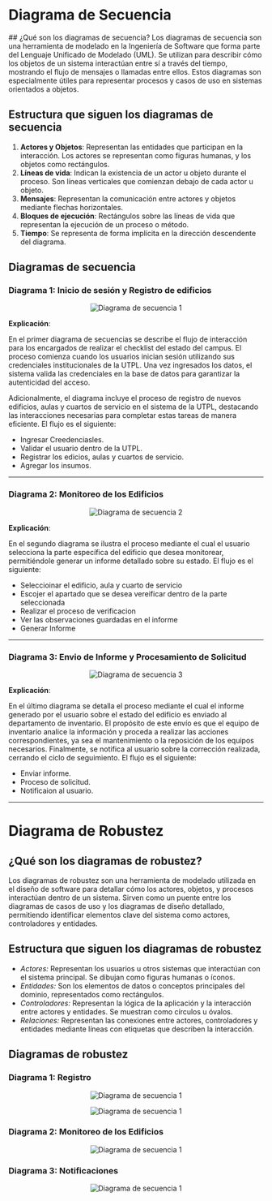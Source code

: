 <h1>Diagrama de Secuencia</h1>
## ¿Qué son los diagramas de secuencia?
Los diagramas de secuencia son una herramienta de modelado en la Ingeniería de Software que forma parte del Lenguaje Unificado de Modelado (UML). Se utilizan para describir cómo los objetos de un sistema interactúan entre sí a través del tiempo, mostrando el flujo de mensajes o llamadas entre ellos. Estos diagramas son especialmente útiles para representar procesos y casos de uso en sistemas orientados a objetos.

## Estructura que siguen los diagramas de secuencia
1. **Actores y Objetos**: Representan las entidades que participan en la interacción. Los actores se representan como figuras humanas, y los objetos como rectángulos.
2. **Líneas de vida**: Indican la existencia de un actor u objeto durante el proceso. Son líneas verticales que comienzan debajo de cada actor u objeto.
3. **Mensajes**: Representan la comunicación entre actores y objetos mediante flechas horizontales.
4. **Bloques de ejecución**: Rectángulos sobre las líneas de vida que representan la ejecución de un proceso o método.
5. **Tiempo**: Se representa de forma implícita en la dirección descendente del diagrama.

## Diagramas de secuencia

### Diagrama 1: Inicio de sesión y Registro de edificios

<p align="center">
  <img src="https://github.com/user-attachments/assets/7f299cc6-e89f-4a8d-bdc0-5a64130b9308" alt="Diagrama de secuencia 1 "/>
</p>

**Explicación**:  

En el primer diagrama de secuencias se describe el flujo de interacción para los encargados de realizar el checklist del estado del campus. El proceso comienza cuando los usuarios inician sesión utilizando sus credenciales institucionales de la UTPL. Una vez ingresados los datos, el sistema valida las credenciales en la base de datos para garantizar la autenticidad del acceso.

Adicionalmente, el diagrama incluye el proceso de registro de nuevos edificios, aulas y cuartos de servicio en el sistema de la UTPL, destacando las interacciones necesarias para completar estas tareas de manera eficiente. El flujo es el siguiente:

- Ingresar Creedenciasles.  
- Validar el usuario dentro de la UTPL.  
- Registrar los edicios, aulas y cuartos de servicio.
- Agregar los insumos.

---

### Diagrama 2: Monitoreo de los Edificios

<p align="center">
  <img src="https://github.com/user-attachments/assets/4dacda02-a339-481b-92b0-2a8e4cf1c138" alt="Diagrama de secuencia 2"/>
</p>


**Explicación**: 

En el segundo diagrama se ilustra el proceso mediante el cual el usuario selecciona la parte específica del edificio que desea monitorear, permitiéndole generar un informe detallado sobre su estado. El flujo es el siguiente:

- Seleccioinar el edificio, aula y cuarto de servicio
- Escojer el apartado que se desea vereificar dentro de la parte seleccionada 
- Realizar el proceso de verificacion
- Ver las observaciones guardadas en el informe
- Generar Informe

---

### Diagrama 3: Envio de Informe y Procesamiento de Solicitud

<p align="center">
  <img src="https://github.com/user-attachments/assets/13c57a6e-b26a-4325-a0a9-74a3808067ab" alt="Diagrama de secuencia 3"/>
</p>

**Explicación**:  

En el último diagrama se detalla el proceso mediante el cual el informe generado por el usuario sobre el estado del edificio es enviado al departamento de inventario. El propósito de este envío es que el equipo de inventario analice la información y proceda a realizar las acciones correspondientes, ya sea el mantenimiento o la reposición de los equipos necesarios. Finalmente, se notifica al usuario sobre la corrección realizada, cerrando el ciclo de seguimiento. El flujo es el siguiente:  
- Enviar informe.  
- Proceso de solicitud.  
- Notificaion al usuario.

---

<h1>Diagrama de Robustez</h1>

## ¿Qué son los diagramas de robustez?  
Los diagramas de robustez son una herramienta de modelado utilizada en el diseño de software para detallar cómo los actores, objetos, y procesos interactúan dentro de un sistema. Sirven como un puente entre los diagramas de casos de uso y los diagramas de diseño detallado, permitiendo identificar elementos clave del sistema como actores, controladores y entidades.  

## Estructura que siguen los diagramas de robustez  

- *Actores:* Representan los usuarios u otros sistemas que interactúan con el sistema principal. Se dibujan como figuras humanas o íconos.  
- *Entidades:* Son los elementos de datos o conceptos principales del dominio, representados como rectángulos.  
- *Controladores:* Representan la lógica de la aplicación y la interacción entre actores y entidades. Se muestran como círculos u óvalos.  
- *Relaciones:* Representan las conexiones entre actores, controladores y entidades mediante líneas con etiquetas que describen la interacción.

## Diagramas de robustez

### Diagrama 1: Registro

<p align="center">
  <img src="https://github.com/user-attachments/assets/9c0b7e68-80d8-484f-ac13-ae1daf49e0a8" alt="Diagrama de secuencia 1 "/>
</p>

<p align="center">
  <img src="https://github.com/user-attachments/assets/8e215bd3-33f9-40a1-b961-bd100da622c2" alt="Diagrama de secuencia 1 "/>
</p>

### Diagrama 2: Monitoreo de los Edificios

<p align="center">
  <img src="https://github.com/user-attachments/assets/a56b51a4-da79-4471-910a-dec464511938" alt="Diagrama de secuencia 1 "/>
</p>

### Diagrama 3: Notificaciones

<p align="center">
  <img src="https://github.com/user-attachments/assets/ad6f1c04-b30d-4764-91c8-f8fc2e370a6b" alt="Diagrama de secuencia 1 "/>
</p>
